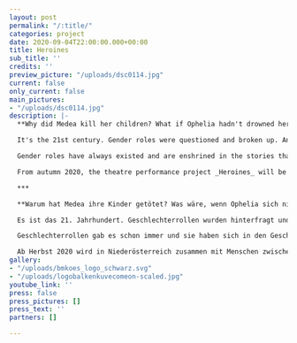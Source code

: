 ```yaml
---
layout: post
permalink: "/:title/"
categories: project
date: 2020-09-04T22:00:00.000+00:00
title: Heroines
sub_title: ''
credits: ''
preview_picture: "/uploads/dsc0114.jpg"
current: false
only_current: false
main_pictures:
- "/uploads/dsc0114.jpg"
description: |-
  **Why did Medea kill her children? What if Ophelia hadn't drowned herself? Did Cinderella really need a prince to save her life?**

  It's the 21st century. Gender roles were questioned and broken up. And yet, changing and rewriting roles is a slow one.

  Gender roles have always existed and are enshrined in the stories that have been told. But what do these female characters have to do with us? What stories would we like to hear? And where are the connections between these characters and our everyday lives?

  From autumn 2020, the theatre performance project _Heroines_ will be developed in Lower Austria together with people between 14 and 70 years of age. The performance will be presented in December 2021.

  ***

  **Warum hat Medea ihre Kinder getötet? Was wäre, wenn Ophelia sich nicht ertränkt hätte? Und hat Aschenputtel wirklich einen Prinzen gebraucht, der ihr Leben zu rettet?**

  Es ist das 21. Jahrhundert. Geschlechterrollen wurden hinterfragt und aufgebrochen. Das Neuschreiben von Rollen ist jedoch ein langsamer Prozess.

  Geschlechterrollen gab es schon immer und sie haben sich in den Geschichten eingeschrieben, die uns erzählt wurden. Aber was haben diese weiblichen Charaktere mit uns zu tun? Welche Geschichten hätten wir gerne erzählt bekommen? Und wo liegen die Verbindungen zwischen diesen Frauenfiguren und unserem Alltag?

  Ab Herbst 2020 wird in Niederösterreich zusammen mit Menschen zwischen 14 und 70 Jahren das Theaterprojekt Heroines entwickelt. Die Performance wird im Dezember 2021 präsentiert.
gallery:
- "/uploads/bmkoes_logo_schwarz.svg"
- "/uploads/logobalkenkuvecomeon-scaled.jpg"
youtube_link: ''
press: false
press_pictures: []
press_text: ''
partners: []

---
```

